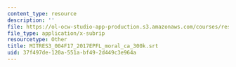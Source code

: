 ```yaml
---
content_type: resource
description: ''
file: https://ol-ocw-studio-app-production.s3.amazonaws.com/courses/res-3-004-visualizing-materials-science-fall-2017/37f497de120a551abf492d449c3e964a_MITRES3_004F17_2017EPFL_moral_ca_300k.vtt
file_type: application/x-subrip
resourcetype: Other
title: MITRES3_004F17_2017EPFL_moral_ca_300k.srt
uid: 37f497de-120a-551a-bf49-2d449c3e964a
---
```

